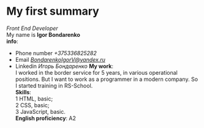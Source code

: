 # My first summary  
*Front End Developer*  
My name is **Igor Bondarenko**  
**info**:   
- Phone number *+375336825282*  
- Email *BondarenkoIgorV@yandex.ru* 
- Linkedin *Игорь Бондаренко*
**My work**:  
I worked in the border service for 5 years, in various operational positions. But I want to work as a programmer in a modern company. So I started training in RS-School.   
**Skills**:  
1 HTML, basic;  
2 CSS, basic;  
3 JavaScript, basic.  
**English proficiency**: A2   




